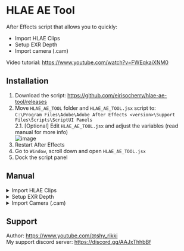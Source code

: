 # HLAE AE Tool
After Effects script that allows you to quickly:  
- Import HLAE Clips  
- Setup EXR Depth  
- Import camera (.cam)  

Video tutorial: https://www.youtube.com/watch?v=FWEqkaiXNM0  


## Installation
1. Download the script: https://github.com/eirisocherry/hlae-ae-tool/releases  
2. Move `HLAE_AE_TOOL` folder and `HLAE_AE_TOOL.jsx` script to:  
`C:\Program Files\Adobe\Adobe After Effects <version>\Support Files\Scripts\ScriptUI Panels`  
2.1. [Optional] Edit `HLAE_AE_TOOL.jsx` and adjust the variables (read manual for more info)  
![image](https://github.com/user-attachments/assets/27784485-b3c8-4d30-91ad-a9291992027d)  
3. Restart After Effects  
4. Go to `Window`, scroll down and open `HLAE_AE_TOOL.jsx`  
5. Dock the script panel  

## Manual

<details>
<summary> Import HLAE Clips </summary>

### Usage
1. Press the button
2. Select any clip from a take folder  
3. Done

### Logic behind the button
1. Create "HLAE Clips" ae project folder if it doesn't exist  
2. Create <cinematic_name> ae project folder and move it inside "HLAE Clips" ae project folder  
3. Get info about all the files from selected folder  
4. Import files (video, audios)  
![image](https://github.com/user-attachments/assets/e08cd25d-3035-4cba-92d2-fb7b295d79f6)  
5. Import image sequences  
5.1. Change image sequence framerate to framerate of the last imported video  
5.2. If there were no videos in the folder, change image sequence framerate to  
![image](https://github.com/user-attachments/assets/0d273195-1f2b-42e9-b925-dbdcd8e2f222)  
6. Move all files inside <cinematic_folder> ae project folder  
7. Precompose the <cinematic_folder> ae project folder  
8. Invert layer order (so layers are placed in alphabetical order)  
9. Hide all layers except the first one at the top (to improve perfomance)  

<br>
</details>



<details>
<summary> Setup EXR Depth </summary>

### Usage
1. Select 6depthEXR sequence
2. Press the button
3. Done

### Logic behind the button
1. Add `EXtractoR` effect  
- Set `Z` channel  
- Set `Black Point` to `25000`  
- Set `White Point` to `0`  
2. Add `Levels` effect  
- Set `Clamp to Output Black` to `On`  
- Set `Clamp to Output White` to `On`  
It clamps rgb values of the depth to [0-1] range, that fixes blending mode issues  
3. Precomp 6depthEXR sequence  

<br>
</details>



<details>
<summary> Import Camera (.cam) </summary>

### Usage
1. Press the button  
2. Choose .cam file  
3. Done  

### Differences from the [official camera importer](https://github.com/xNWP/HLAE-CamIO-To-AE/releases)  
- Automatically sets hold keyframes, so tracking stays accurate even if you use time remapping  
- No errors when running the script through window tab  
- More alerts that help to avoid mistakes  

<br>
</details>



## Support
Author: https://www.youtube.com/@shy_rikki  
My support discord server: https://discord.gg/AAJxThhbBf  
